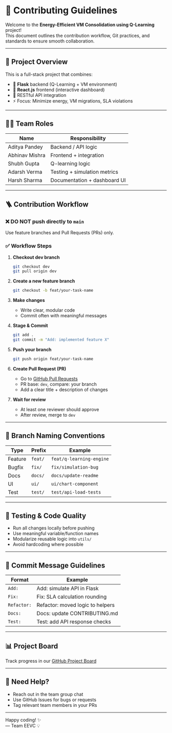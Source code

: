 
# 🤝 Contributing Guidelines

Welcome to the **Energy-Efficient VM Consolidation using Q-Learning** project!  
This document outlines the contribution workflow, Git practices, and standards to ensure smooth collaboration.

---

## 🧠 Project Overview

This is a full-stack project that combines:
- 🔧 **Flask** backend (Q-Learning + VM environment)
- 🎨 **React.js** frontend (interactive dashboard)
- 🔗 RESTful API integration
- ⚡ Focus: Minimize energy, VM migrations, SLA violations

---

## 🧑‍💻 Team Roles

| Name             | Responsibility                 |
|------------------|--------------------------------|
| Aditya Pandey    | Backend / API logic            |
| Abhinav Mishra   | Frontend + integration         |
| Shubh Gupta      | Q-learning logic               |
| Adarsh Verma     | Testing + simulation metrics   |
| Harsh Sharma     | Documentation + dashboard UI   |

---

## 🪜 Contribution Workflow

### ❌ DO NOT push directly to `main`  
Use feature branches and Pull Requests (PRs) only.

### ✅ Workflow Steps

1. **Checkout dev branch**
   ```bash
   git checkout dev
   git pull origin dev
   ```

2. **Create a new feature branch**
   ```bash
   git checkout -b feat/your-task-name
   ```

3. **Make changes**
   - Write clear, modular code
   - Commit often with meaningful messages

4. **Stage & Commit**
   ```bash
   git add .
   git commit -m "Add: implemented feature X"
   ```

5. **Push your branch**
   ```bash
   git push origin feat/your-task-name
   ```

6. **Create Pull Request (PR)**
   - Go to [GitHub Pull Requests](https://github.com/shubhoop121/energy-efficient-vm-consolidation/pulls)
   - PR base: `dev`, compare: your branch
   - Add a clear title + description of changes

7. **Wait for review**
   - At least one reviewer should approve
   - After review, merge to `dev`

---

## 📂 Branch Naming Conventions

| Type   | Prefix      | Example                    |
|--------|-------------|----------------------------|
| Feature | `feat/`     | `feat/q-learning-engine`   |
| Bugfix  | `fix/`      | `fix/simulation-bug`       |
| Docs    | `docs/`     | `docs/update-readme`       |
| UI      | `ui/`       | `ui/chart-component`       |
| Test    | `test/`     | `test/api-load-tests`      |

---

## 🧪 Testing & Code Quality

- Run all changes locally before pushing
- Use meaningful variable/function names
- Modularize reusable logic into `utils/`
- Avoid hardcoding where possible

---

## 🧼 Commit Message Guidelines

| Format              | Example                          |
|---------------------|----------------------------------|
| `Add:`              | Add: simulate API in Flask       |
| `Fix:`              | Fix: SLA calculation rounding    |
| `Refactor:`         | Refactor: moved logic to helpers |
| `Docs:`             | Docs: update CONTRIBUTING.md     |
| `Test:`             | Test: add API response checks    |

---

## 📊 Project Board

Track progress in our [GitHub Project Board](https://github.com/shubhoop121/energy-efficient-vm-consolidation/projects)

---

## 🛟 Need Help?

- Reach out in the team group chat
- Use GitHub Issues for bugs or requests
- Tag relevant team members in your PRs

---

Happy coding! ✨  
— Team EEVC 💡
